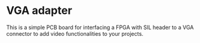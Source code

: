 # VGA adapter
This is a simple PCB board for interfacing a FPGA with SIL header to a VGA connector to add video functionalities to your projects.
